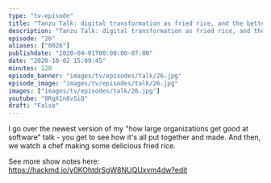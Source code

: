 ```yaml
---
type: "tv-episode"
title: "Tanzu Talk: digital transformation as fried rice, and the better software standard talk"
description: "Tanzu Talk: digital transformation as fried rice, and the better software standard talk"
episode: "26"
aliases: ["0026"]
publishdate: "2020-04-01T00:00:00-07:00"
date: "2020-10-02 15:09:45"
minutes: 120
episode_banner: "images/tv/episodes/talk/26.jpg"
episode_image: "images/tv/episodes/talk/26.jpg"
images: ["images/tv/episodes/talk/26.jpg"]
youtube: "0RgX1n8vSiQ"
draft: "False"
---
```


I go over the newest version of my "how large organizations get good at software" talk - you get to see how it's all put together and made. And then, we watch a chef making some delicious fried rice.

See more show notes here: https://hackmd.io/y0KOhtdrSgW8NUQUxvm4dw?edit